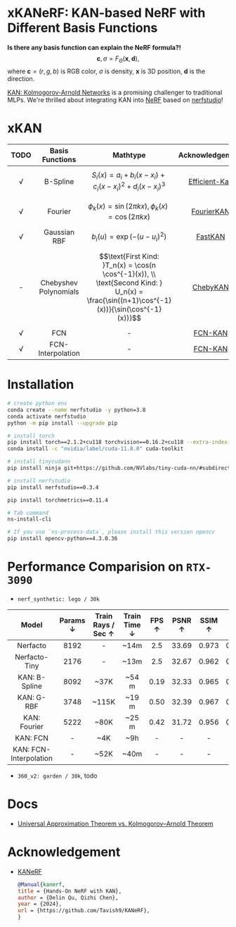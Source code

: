 # xKANeRF: KAN-based NeRF with Different Basis Functions

**Is there any basis function can explain the NeRF formula?!** 
$$\mathbf{c}, \sigma = F_{\Theta}(\mathbf{x}, \mathbf{d}),$$
 where $\mathbf{c}=(r,g,b)$ is RGB color, $\sigma$ is density, $\mathbf{x}$ is 3D position, $\mathbf{d}$ is the direction. 


[KAN: Kolmogorov-Arnold Networks](https://github.com/KindXiaoming/pykan) is a promising challenger to traditional MLPs. We're thrilled about integrating KAN into [NeRF](https://www.matthewtancik.com/nerf) based on [nerfstudio](https://github.com/nerfstudio-project/nerfstudio)! 

# xKAN
| TODO | Basis Functions | Mathtype | Acknowledgement|
|:--------:|:---------:|:-------:|:------:|
| √ | B-Spline | $$S_i(x) = a_i + b_i(x - x_i) + c_i(x - x_i)^2 + d_i(x - x_i)^3$$| [Efficient-Kan](https://github.com/Blealtan/efficient-kan) |
| √ | Fourier | $$\phi_k(x) = \sin(2\pi kx), \phi_k(x) = \cos(2\pi kx)$$ | [FourierKAN](https://github.com/GistNoesis/FourierKAN/) |
| √ | Gaussian RBF | $$b_{i}(u)=\exp(-(u-u_i)^2)$$| [FastKAN](https://github.com/ZiyaoLi/fast-kan) |
| - | Chebyshev Polynomials | $$\text{First Kind: }T_n(x) = \cos(n \cos^{-1}(x)), \\ \text{Second Kind: } U_n(x) = \frac{\sin((n+1)\cos^{-1}(x))}{\sin(\cos^{-1}(x))}$$ | [ChebyKAN](https://github.com/SynodicMonth/ChebyKAN) |
| √ | FCN | - | [FCN-KAN](https://github.com/Zhangyanbo/FCN-KAN) |
| √ | FCN-Interpolation | - | [FCN-KAN](https://github.com/Zhangyanbo/FCN-KAN) |


# Installation
```bash
# create python env
conda create --name nerfstudio -y python=3.8
conda activate nerfstudio
python -m pip install --upgrade pip

# install torch
pip install torch==2.1.2+cu118 torchvision==0.16.2+cu118 --extra-index-url https://download.pytorch.org/whl/cu118
conda install -c "nvidia/label/cuda-11.8.0" cuda-toolkit

# install tinycudann
pip install ninja git+https://github.com/NVlabs/tiny-cuda-nn/#subdirectory=bindings/torch

# install nerfstudio
pip install nerfstudio==0.3.4

pip install torchmetrics==0.11.4

# Tab command
ns-install-cli 

# If you use `ns-process-data`, please install this version opencv
pip install opencv-python==4.3.0.36
```

# Performance Comparision on `RTX-3090`

- `nerf_synthetic: lego / 30k`

|Model| Params $\downarrow$ |Train Rays / Sec $\uparrow$ | Train Time $\downarrow$ | FPS $\uparrow$ | PSNR $\uparrow$| SSIM $\uparrow$ | LPIPS $\downarrow$ | 
|:---:|:---:|:----:|:----:|:-----:|:-----:|:----:|:-----:|
|Nerfacto| 8192 | - | ~14m | 2.5| 33.69|0.973|0.0132|
|Nerfacto-Tiny| 2176 |- | ~13m | 2.5| 32.67 |0.962|0.0186|
|KAN: B-Spline|8092| ~37K | ~54 m|0.19|32.33|0.965|0.0174|
|KAN: G-RBF|3748 | ~115K | ~19 m |0.50|32.39|0.967|0.0172|
|KAN: Fourier| 5222 | ~80K | ~25 m |0.42 | 31.72 |0.956|0.0241|
|KAN: FCN| - | ~4K | ~9h| - | - | -| - |
|KAN: FCN-Interpolation| - | ~52K | ~40m| - | - | - | - |
- `360_v2: garden / 30k`, todo

# Docs
- [Universal Approximation Theorem vs. Kolmogorov–Arnold Theorem](docs/Theorem.md)


# Acknowledgement
- [KANeRF](https://github.com/Tavish9/KANeRF)
    ```bibtex
    @Manual{kanerf,
    title = {Hands-On NeRF with KAN},
    author = {Delin Qu, Qizhi Chen},
    year = {2024},
    url = {https://github.com/Tavish9/KANeRF},
    }
    ```